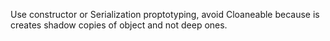 Use constructor or Serialization proptotyping, avoid Cloaneable because is creates shadow copies of object and not deep ones. 
